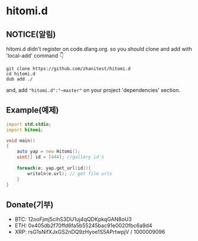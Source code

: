 # hitomi.d
## NOTICE(알림)
hitomi.d didn't register on code.dlang.org.
so you should clone and add with 'local-add' command 👇 

```.shell
git clone https://github.com/zhanitest/hitomi.d
cd hitomi.d
dub add ./
```

and, add `"hitomi.d":"~master"` on your project 'dependencies' section.

## Example(예제)
```.d
import std.stdio;
import hitomi;

void main()
{
	auto yap = new Hitomi();
	uint[] id = [444]; //gallery id's
	
	foreach(e; yap.get_url(id)){
		writeln(e.url); // get file urls
	}
}

```

## Donate(기부)
  - BTC: 12ooFjmj5cihS3DU1uj4qQDKpkqGAN8oU3
  - ETH: 0x405db2f70ffd6fa5b55245bac91e0020fbc6a9d4
  - XRP: rsG1sNifXJxGS2nDQ9zHyoe1S5APrtwpjV / 1000009096
